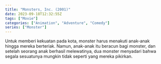 ```yaml
---
title: "Monsters, Inc. (2001)"
date: 2023-09-18T12:32:55Z
tags: ["Movie"]
categories: ["Animation", "Adventure", "Comedy"]
series: ["Monster"]
---
```


Untuk memberi kekuatan pada kota, monster harus menakuti anak-anak hingga mereka berteriak. Namun, anak-anak itu beracun bagi monster, dan setelah seorang anak berhasil melewatinya, dua monster menyadari bahwa segala sesuatunya mungkin tidak seperti yang mereka pikirkan.

<mux-player stream-type="on-demand"
  src="https://kp3d-my.sharepoint.com/personal/ryoo_kp3d_onmicrosoft_com/_layouts/15/download.aspx?share=EZJF6FJg3L1FgFLpqc8aJ_IB8_A-wV5JMq0SHfp9HXWUpg" metadata-video-title="Monsters, Inc. (2001)" prefer-playback="mse" controls>
  </mux-player>
  
  
  <script src="https://cdn.jsdelivr.net/npm/@mux/mux-player"></script>
  
 <script id="29M3DWNJ8uAdNVjvMVgumULcgFWMf72WATTB9s7AnxI" type="application/ld+json">
 {
  "@context": "https://schema.org/",
  "@type": "VideoObject",
  "name": "Monsters, Inc",
  "contentUrl": "https://stream.mux.com/29M3DWNJ8uAdNVjvMVgumULcgFWMf72WATTB9s7AnxI.m3u8",
  "thumbnailUrl": "https://www.themoviedb.org/t/p/original/vDJE7JPnPc6fJBMBXdSltYM6yL6.jpg?width=314&fit_mode=preserve&time=25",
  "uploadDate": "2023-09-18T12:32:55Z",
}

</script>